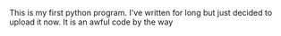This is my first python program.
I've written for long but just decided to upload it now.
It is an awful code by the way